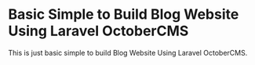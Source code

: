 # Basic Simple to Build Blog Website Using Laravel OctoberCMS

This is just basic simple to build Blog Website Using Laravel OctoberCMS.